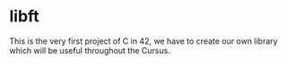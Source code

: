 # libft
This is the very first project of C in 42, we have to create our own library which will be useful throughout the Cursus.
